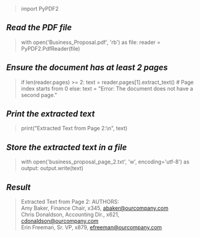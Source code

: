 > import PyPDF2

## _Read the PDF file_

> with open('Business_Proposal.pdf', 'rb') as file:
> reader = PyPDF2.PdfReader(file)

## _Ensure the document has at least 2 pages_

> if len(reader.pages) >= 2:
> text = reader.pages[1].extract_text() # Page index starts from 0
> else:
> text = "Error: The document does not have a second page."

## _Print the extracted text_

> print("Extracted Text from Page 2:\n", text)

## _Store the extracted text in a file_

> with open('business_proposal_page_2.txt', 'w', encoding='utf-8') as
> output:
> output.write(text)

## _Result_

> Extracted Text from Page 2:
> AUTHORS:  
> Amy Baker, Finance Chair, x345, abaker@ourcompany.com  
> Chris Donaldson, Accounting Dir., x621, cdonaldson@ourcompany.com  
> Erin Freeman, Sr. VP, x879, efreeman@ourcompany.com
